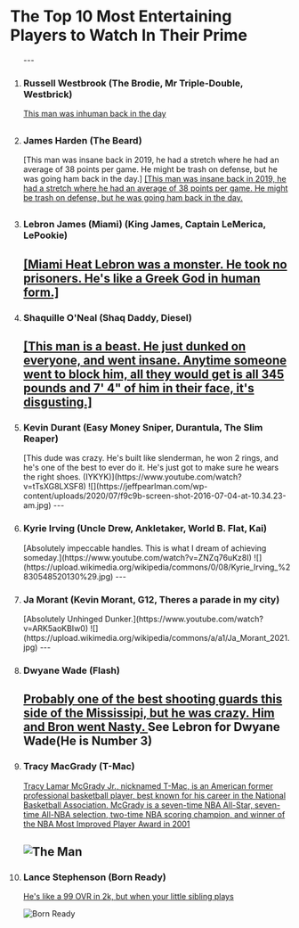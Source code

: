 <!DOCTYPE html>
<html>
<head>
<meta charset="utf-8">

<h1>The Top 10 Most Entertaining Players to Watch In Their Prime</h1>
<ol>
--- 
<li><h3>Russell Westbrook (The Brodie, Mr Triple-Double, Westbrick)</h3></li>

<a href="https://www.youtube.com/watch?v=8oXbCUdVU9Y">This man was inhuman back in the day</a>

<a href="https://a.espncdn.com/i/infographics/20161024_westbrook/jordan_stats8.jpg"></a>
---   
<li><h3>James Harden (The Beard)</h3></li>
   [This man was insane back in 2019, he had a stretch where he had an average of 38 points per game. He might be trash on defense, but he was going ham back in the day.]
   <a href="https://www.youtube.com/watch?v=rHG4uHOY5SM">[This man was insane back in 2019, he had a stretch where he had an average of 38 points per game. He might be trash on defense, but he was going ham back in the day.</a>

<a href="https://pbs.twimg.com/media/EKrKWo9W4AAOiNz.jpg"></a>
---
<li><h3>Lebron James (Miami) (King James, Captain LeMerica, LePookie)</h3></li>

   
   <a href="https://www.youtube.com/watch?v=qfOvIsHdMVk">[Miami Heat Lebron was a monster. He took no prisoners. He's like a Greek God in human form.]</a>
   <a href="https://www.jsonline.com/gcdn/-mm-/dfff082d1e4931b30569ae37195b6862a6a8ef8a/c=0-361-2915-2008/local/-/media/2018/05/22/USATODAY/USATODAY/636625868623447717-AP-APTOPIX-Heat-Bucks-Basketball-39255807.JPG"></a>
---
<li><h3>Shaquille O'Neal (Shaq Daddy, Diesel)</h3></li>
   
   <a href="(https://www.youtube.com/watch?v=3VlMSo7AXow&t=40s">[This man is a beast. He just dunked on everyone, and went insane. Anytime someone went to block him, all they would get is all 345 pounds and 7' 4" of him in their face, it's disgusting.]</a>
<a href="https://pbs.twimg.com/media/F3cI7-rXUAE989L.jpg"></a>
---
<li><h3>Kevin Durant (Easy Money Sniper, Durantula, The Slim Reaper)</h3></li>
   [This dude was crazy. He's built like slenderman, he won 2 rings, and he's one of the best to ever do it. He's just got to make sure he wears the right shoes. (IYKYK)](https://www.youtube.com/watch?v=tTsXG8LXSF8)
   ![](https://jeffpearlman.com/wp-content/uploads/2020/07/f9c9b-screen-shot-2016-07-04-at-10.34.23-am.jpg)
---
<li><h3>Kyrie Irving (Uncle Drew, Ankletaker, World B. Flat, Kai)</h3></li>
   [Absolutely impeccable handles. This is what I dream of achieving someday.](https://www.youtube.com/watch?v=ZNZq76uKz8I)
   ![](https://upload.wikimedia.org/wikipedia/commons/0/08/Kyrie_Irving_%2830548520130%29.jpg)
---
<li><h3>Ja Morant (Kevin Morant, G12, Theres a parade in my city)</h3></li>
   [Absolutely Unhinged Dunker.](https://www.youtube.com/watch?v=ARK5aoKBIw0)
   ![](https://upload.wikimedia.org/wikipedia/commons/a/a1/Ja_Morant_2021.jpg)
---
<li><h3>Dwyane Wade (Flash)</h3></li>

   [Probably one of the best shooting guards this side of the Mississipi, but he was crazy. Him and Bron went Nasty. ](https://www.youtube.com/watch?v=dU3OFJad0X8)
   See Lebron for Dwyane Wade(He is Number 3)
---

<li><h3>Tracy MacGrady (T-Mac)</h3></li>


   [Tracy Lamar McGrady Jr., nicknamed T-Mac, is an American former professional basketball player, best known for his career in the National Basketball Association. McGrady is a seven-time NBA All-Star, seven-time All-NBA selection, two-time NBA scoring champion, and winner of the NBA Most Improved Player Award in 2001](https://www.youtube.com/watch?v=aEqOlYjbaQw)

   ![The Man](https://images2.minutemediacdn.com/image/upload/c_fill,w_720,ar_16:9,f_auto,q_auto,g_auto/shape/cover/sport/d4627c41abd99f569b157d269181284b7029b07099e76992c8f1d2a2839f0828.jpg)
---   
<li><h3>Lance Stephenson (Born Ready)</h3></li>

 [He's like a 99 OVR in 2k, but when your little sibling plays](https://www.youtube.com/watch?v=8ZzhwP_4PR4)

 ![Born Ready](https://upload.wikimedia.org/wikipedia/commons/thumb/f/f4/Lance_Stephenson_2018.jpg/800px-Lance_Stephenson_2018.jpg)
